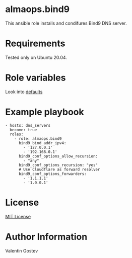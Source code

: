 # almaops.bind9
This ansible role installs and condifures Bind9 DNS server.  

# Requirements
Tested only on Ubuntu 20.04.  

# Role variables
Look into [defaults](./defaults/main.yml)

# Example playbook
```
- hosts: dns_servers
  become: true
  roles:
    - role: almaops.bind9
      bind9_bind_addr_ipv4:
        - '127.0.0.1'
        - '192.168.0.1'
      bind9_conf_options_allow_recursion:
        - "any"
      bind9_conf_options_recursion: "yes"
      # Use Cloudflare as forward resolver
      bind9_conf_options_forwarders:
        - '1.1.1.1'
        - '1.0.0.1'
```

# License
[MIT License](./LICENSE)

# Author Information
Valentin Gostev
